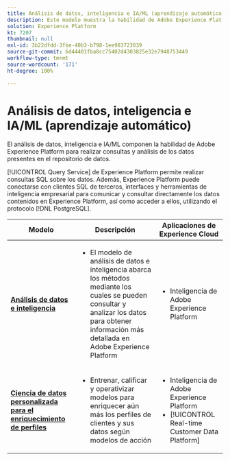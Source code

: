```yaml
---
title: Análisis de datos, inteligencia e IA/ML (aprendizaje automático)
description: Este modelo muestra la habilidad de Adobe Experience Platform para realizar consultas y análisis de los datos presentes en el repositorio de datos.
solution: Experience Platform
kt: 7207
thumbnail: null
exl-id: 3b22dfdd-3fbe-40b3-b798-1ee983723039
source-git-commit: 6d44401fba8cc75402d4303825e32e7948753449
workflow-type: tm+mt
source-wordcount: '171'
ht-degree: 100%

---
```


# Análisis de datos, inteligencia e IA/ML (aprendizaje automático)

El análisis de datos, inteligencia e IA/ML componen la habilidad de Adobe Experience Platform para realizar consultas y análisis de los datos presentes en el repositorio de datos.

[!UICONTROL Query Service] de Experience Platform permite realizar consultas SQL sobre los datos. Además, Experience Platform puede conectarse con clientes SQL de terceros, interfaces y herramientas de inteligencia empresarial para comunicar y consultar directamente los datos contenidos en Experience Platform, así como acceder a ellos, utilizando el protocolo [!DNL PostgreSQL].

| Modelo | Descripción | Aplicaciones de Experience Cloud |
|---|---|---|
| **[Análisis de datos e inteligencia](analysis.md)** | <ul><li>El modelo de análisis de datos e inteligencia abarca los métodos mediante los cuales se pueden consultar y analizar los datos para obtener información más detallada en Adobe Experience Platform</ul></li> | <ul><li> Inteligencia de Adobe Experience Platform</ul></li> |
| **[Ciencia de datos personalizada para el enriquecimiento de perfiles](data-science.md)** | <ul><li>Entrenar, calificar y operativizar modelos para enriquecer aún más los perfiles de clientes y sus datos según modelos de acción</li></ul> | <ul><li>Inteligencia de Adobe Experience Platform</li><li> [!UICONTROL Real-time Customer Data Platform]</li></ul> |
